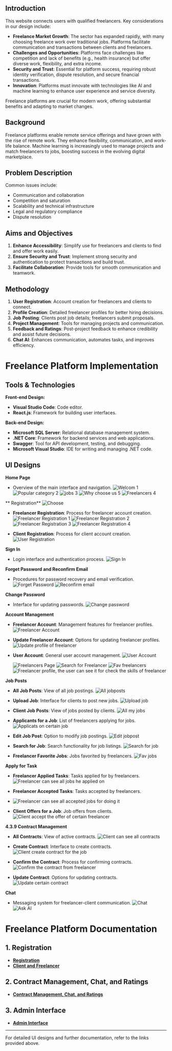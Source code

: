 ## Introduction

This website connects users with qualified freelancers. Key considerations in our design include:

- **Freelance Market Growth**: The sector has expanded rapidly, with many choosing freelance work over traditional jobs. Platforms facilitate communication and transactions between clients and freelancers.
- **Challenges and Opportunities**: Platforms face challenges like competition and lack of benefits (e.g., health insurance) but offer diverse work, flexibility, and extra income.
- **Security and Trust**: Essential for platform success, requiring robust identity verification, dispute resolution, and secure financial transactions.
- **Innovation**: Platforms must innovate with technologies like AI and machine learning to enhance user experience and service diversity.

Freelance platforms are crucial for modern work, offering substantial benefits and adapting to market changes.

## Background

Freelance platforms enable remote service offerings and have grown with the rise of remote work. They enhance flexibility, communication, and work-life balance. Machine learning is increasingly used to manage projects and match freelancers to jobs, boosting success in the evolving digital marketplace.


## Problem Description

Common issues include:

- Communication and collaboration
- Competition and saturation
- Scalability and technical infrastructure
- Legal and regulatory compliance
- Dispute resolution

## Aims and Objectives

1. **Enhance Accessibility**: Simplify use for freelancers and clients to find and offer work easily.
2. **Ensure Security and Trust**: Implement strong security and authentication to protect transactions and build trust.
3. **Facilitate Collaboration**: Provide tools for smooth communication and teamwork.

## Methodology

1. **User Registration**: Account creation for freelancers and clients to connect.
2. **Profile Creation**: Detailed freelancer profiles for better hiring decisions.
3. **Job Posting**: Clients post job details; freelancers submit proposals.
4. **Project Management**: Tools for managing projects and communication.
5. **Feedback and Ratings**: Post-project feedback to enhance credibility and assist future decisions.
6. **Chat AI**: Enhances communication, automates tasks, and improves efficiency.




# Freelance Platform Implementation


## Tools & Technologies

**Front-end Design:**
- **Visual Studio Code**: Code editor.
- **React.js**: Framework for building user interfaces.

**Back-end Design:**
- **Microsoft SQL Server**: Relational database management system.
- **.NET Core**: Framework for backend services and web applications.
- **Swagger**: Tool for API development, testing, and debugging.
- **Microsoft Visual Studio**: IDE for writing and managing .NET code.

## UI Designs

**Home Page**
   - Overview of the main interface and navigation.
    ![Welcom 1](https://github.com/user-attachments/assets/c44d463c-3b00-4a74-a58b-50fabbb0d4c8)
     ![Popular category 2](https://github.com/user-attachments/assets/6c890cfc-8e9b-40d3-beba-7b73f12d5ade)
     ![jobs 3](https://github.com/user-attachments/assets/2abad39b-66a0-4e81-8510-1bdf9fac7a7b)
    ![Why choose us 5](https://github.com/user-attachments/assets/cd272acd-cadd-4735-96aa-7691fe60ad0b)
     ![Freelancers 4](https://github.com/user-attachments/assets/833d8a66-0f7e-4da2-9182-fc087c35527d)


** Registration**
![Choose](https://github.com/user-attachments/assets/f262de73-6c33-4c63-951c-59086d870c76)


   - **Freelancer Registration**: Process for freelancer account creation.
    ![Freelancer Registration 1](https://github.com/user-attachments/assets/c2a35e72-c8d9-4914-9a0b-7ca1f278343b)
    ![Freelancer Registration 2](https://github.com/user-attachments/assets/85d01378-8d37-4abe-b6de-bb015e86b4a9)
    ![Freelancer Registration 3](https://github.com/user-attachments/assets/5916ddbf-9c71-488c-950d-c6f72c46b952)
    ![Freelancer Registration 4](https://github.com/user-attachments/assets/1bb3281d-6f6a-44bf-9a03-a8d24061773a)


   - **Client Registration**: Process for client account creation.
     ![User Registration](https://github.com/user-attachments/assets/d13fc3a4-b05d-4b13-b579-07452b5408c8)


**Sign In**
   - Login interface and authentication process.
   ![Sign In](https://github.com/user-attachments/assets/cd1e5605-8211-489f-8f70-2306cea26539)


**Forget Password and Reconfirm Email**
   - Procedures for password recovery and email verification.
   ![Forget Password](https://github.com/user-attachments/assets/90af62a8-67f1-4aa9-b176-8ad06bf1c28f)
    ![Reconfirm email](https://github.com/user-attachments/assets/20d66b61-607d-41d3-8425-01c42d1b9956)

**Change Password**
   - Interface for updating passwords.
     ![Change password](https://github.com/user-attachments/assets/91b5d678-f769-461b-a7c2-2eaa2a1e31d3)


**Account Management**
   - **Freelancer Account**: Management features for freelancer profiles.
     ![Freelancer Account](https://github.com/user-attachments/assets/aa447791-31e9-4052-bfc7-9eb3ec9465d0)

   - **Update Freelancer Account**: Options for updating freelancer profiles.
     ![Update profile of freelancer](https://github.com/user-attachments/assets/900a8f41-6e35-4ec9-af60-b68ae848601c)

   - **User Account**: General user account management.
     ![User Account](https://github.com/user-attachments/assets/b0bb125a-4265-483f-bcf3-f95c2d2cc91e)

     ![Freelancers Page](https://github.com/user-attachments/assets/ec44d5a0-9dc5-42ef-ae48-3b1542835c4c)
     ![Search for Freelancer](https://github.com/user-attachments/assets/97c47d94-4c11-45dd-bd11-931556f82e4e)
![Fav freelancers](https://github.com/user-attachments/assets/be4439a3-7387-4edb-9c76-eea67c0beb95)
![Freelancer profile, the user can see it for check the skills of freelancer](https://github.com/user-attachments/assets/dcedd088-9cf1-496b-86b7-74455042a7bc)



**Job Posts**
   - **All Job Posts**: View of all job postings.
     ![All jobposts](https://github.com/user-attachments/assets/4e131157-c144-42bd-becb-e80bd065d9b6)

   - **Upload Job**: Interface for clients to post new jobs.
     ![Upload job](https://github.com/user-attachments/assets/54a7f53f-0695-467c-ab69-4fdecbcabaa5)

   - **Client Job Posts**: View of jobs posted by clients.
     ![All my jobs](https://github.com/user-attachments/assets/07a20735-9750-494a-be6c-fc79118c3e19)

   - **Applicants for a Job**: List of freelancers applying for jobs.
     ![Applicats on certain job](https://github.com/user-attachments/assets/72136e85-8b1a-4466-9192-210adb76c2d4)

   - **Edit Job Post**: Option to modify job postings.
     ![Edit jobpost](https://github.com/user-attachments/assets/defa1908-560b-4b73-9ccd-badb9503e797)

   - **Search for Job**: Search functionality for job listings.
     ![Search for job](https://github.com/user-attachments/assets/ecc91755-f812-4001-8600-f5905404003e)

   - **Freelancer Favorite Jobs**: Jobs favorited by freelancers.
     ![Fav jobs](https://github.com/user-attachments/assets/705367b3-c10d-4a2e-aaa1-f5848bede653)

**Apply for Task**
   - **Freelancer Applied Tasks**: Tasks applied for by freelancers.
     ![Freelancer can see all jobs he applied on](https://github.com/user-attachments/assets/83c07893-4f32-4773-9966-9faa0d47d1e9)

   - **Freelancer Accepted Tasks**: Tasks accepted by freelancers.
   - ![Freelancer can see all accepted jobs for doing it](https://github.com/user-attachments/assets/30f69562-cbff-4ba0-b010-04f37df3ed12)

   - **Client Offers for a Job**: Job offers from clients.
     ![Client accept the offer of certain freelancer](https://github.com/user-attachments/assets/675f6541-bf75-4fef-b161-1a96c8376fd2)


**4.3.9 Contract Management**
   - **All Contracts**: View of active contracts.
     ![Client can see all contracts](https://github.com/user-attachments/assets/86c41a52-3495-492b-b266-1aef863fa649)

   - **Create Contract**: Interface to create contracts.
     ![Client create contract for the job](https://github.com/user-attachments/assets/37e630b6-f17c-40ad-8e1f-362c7820d578)

   - **Confirm the Contract**: Process for confirming contracts.
     ![Confirm the contract from freelancer](https://github.com/user-attachments/assets/d246ec15-983d-4426-9844-89e6fbba0562)

   - **Update Contract**: Options for updating contracts.
     ![Update certain contract](https://github.com/user-attachments/assets/8b03cd05-0880-4944-9782-b6f99f2dbc0b)


**Chat**
   - Messaging system for freelancer-client communication.
     ![Chat](https://github.com/user-attachments/assets/394ae206-7b55-4e97-bc0a-f7ebabf1112f)
     ![Ask AI](https://github.com/user-attachments/assets/dcd8651a-dec9-4c47-a4ec-f60c2db843d8)



# Freelance Platform Documentation

## 1. Registration

- **[Registration](https://drive.google.com/open?id=1KXni0lwx8swaqfkntT2JBUfDDXqOgHSp&usp=drive_copy)**
- **[Client and Freelancer](https://drive.google.com/open?id=15KMzVU6WIvSTFVBm5zOazSXNuDm2ZIth&usp=drive_copy)**

## 2. Contract Management, Chat, and Ratings

- **[Contract Management, Chat, and Ratings](https://drive.google.com/open?id=124oSQtH3LYdvnZmkk4iGle3Ls8dB1COD&usp=drive_copy)**

## 3. Admin Interface

- **[Admin Interface](https://drive.google.com/open?id=1NLDc2f4awanjTESoBS9kZO-mEEse9khx&usp=drive_copy)**

---

For detailed UI designs and further documentation, refer to the links provided above.

